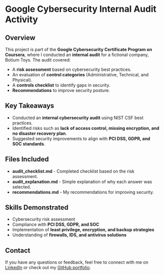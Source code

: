 # Google Cybersecurity Internal Audit Activity

## Overview
This project is part of the **Google Cybersecurity Certificate Program on Coursera**, where I conducted an **internal audit** for a fictional company, Botium Toys. The audit covered:

- A **risk assessment** based on cybersecurity best practices.
- An evaluation of **control categories** (Administrative, Technical, and Physical).
- A **controls checklist** to identify gaps in security.
- **Recommendations** to improve security posture.

## Key Takeaways
- Conducted an **internal cybersecurity audit** using NIST CSF best practices.
- Identified risks such as **lack of access control, missing encryption, and no disaster recovery plan**.
- Suggested security improvements to align with **PCI DSS, GDPR, and SOC standards**.

## Files Included
- **audit_checklist.md** - Completed checklist based on the risk assessment.
- **audit_explanation.md** - Simple explanation of why each answer was selected.
- **recommendations.md** - My recommendations for improving security.

## Skills Demonstrated
- Cybersecurity risk assessment
- Compliance with **PCI DSS, GDPR, and SOC**
- Implementation of **least privilege, encryption, and backup strategies**
- Understanding of **firewalls, IDS, and antivirus solutions**

## Contact
If you have any questions or feedback, feel free to connect with me on [LinkedIn](your-linkedin-profile) or check out my [GitHub portfolio](https://github.com/yourusername).
